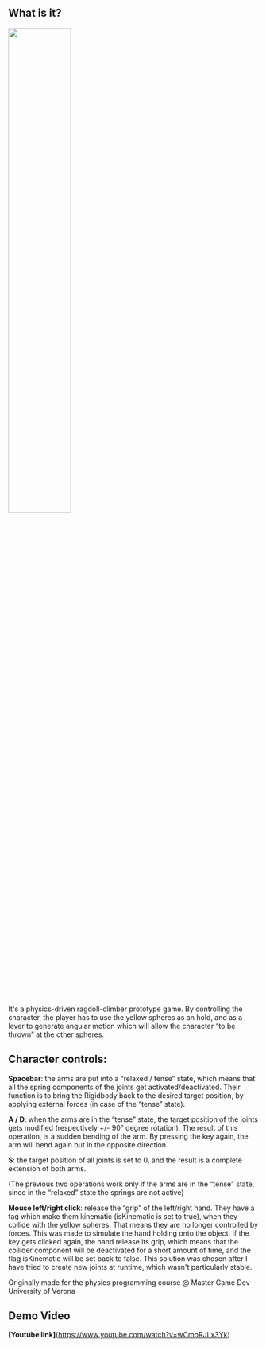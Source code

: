 ## What is it?

<img src="preview.png"  width=50% height=50%>

It's a physics-driven ragdoll-climber prototype game.
By controlling the character, the player has to use the yellow spheres as an hold, and as a lever 
to generate angular motion which will allow the character “to be thrown” at the other spheres.

## Character controls:

**Spacebar**: the arms are put into a “relaxed / tense” state, which means that all the spring components of the joints get activated/deactivated. 
Their function is to bring the Rigidbody back to the desired target position, by applying external forces (in case of the “tense” state).

**A / D**: when the arms are in the “tense” state, the target position of the joints gets modified (respectively +/- 90° degree rotation). 
The result of this operation, is a sudden bending of the arm. By pressing the key again, the arm will bend again but in the opposite direction.

**S**: the target position of all joints is set to 0, and the result is a complete extension of both arms. 

(The previous two operations work only if the arms are in the “tense” state, since in the “relaxed” state the springs are not active)

**Mouse left/right click**: release the “grip” of the left/right hand. They have a tag which make them kinematic (isKinematic is set to true), 
when they collide with the yellow spheres. That means they are no longer controlled by forces. This was made to simulate the hand holding onto the object. 
If the key gets clicked again, the hand release its grip, which means that the collider component will be deactivated for a short amount of time, 
and the flag isKinematic will be set back to false. This solution was chosen after I have tried to create new joints at runtime, which wasn't particularly stable.

Originally made for the physics programming course @ Master Game Dev - University of Verona

## Demo Video

**[Youtube link]**(https://www.youtube.com/watch?v=wCmoRJLx3Yk)
